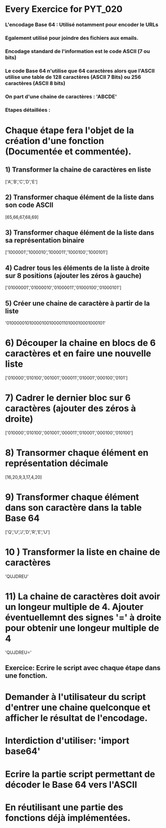 # Every Exercice for PYT_020

### L'encodage Base 64 : Utilisé notamment pour encoder le URLs

### Egalement utilisé pour joindre des fichiers aux emails.

### Encodage standard de l'information est le code ASCII (7 ou bits)

### Le code Base 64 n'utilise que 64 caractères alors que l'ASCII utilise une table de 128 caractères (ASCII 7 Bits) ou 256 caractères (ASCII 8 bits)

### On part d'une chaine de caractères : 'ABCDE'

### Etapes détaillées :

# Chaque étape fera l'objet de la création d'une fonction (Documentée et commentée).

## 1) Transformer la chaine de caractères en liste
['A','B','C','D','E']

## 2) Transformer chaque élément de la liste dans son code ASCII
[65,66,67,68,69]

## 3) Transformer chaque élément de la liste dans sa représentation binaire
['1000001','1000010','1000011','1000100','1000101']

## 4) Cadrer tous les éléments de la liste à droite sur 8 positions (ajouter les zéros à gauche)
['01000001','01000010','01000011','01000100','01000101']

## 5) Créer une chaine de caractère à partir de la liste
'0100000101000010010000110100010001000101'

# 6) Découper la chaine en blocs de 6 caractères et en faire une nouvelle liste
['010000','010100','001001','000011','010001','000100','0101']

# 7) Cadrer le dernier bloc sur 6 caractères (ajouter des zéros à droite)
['010000','010100','001001','000011','010001','000100','010100']

# 8) Transormer chaque élément en représentation décimale
[16,20,9,3,17,4,20]

# 9) Transformer chaque élément dans son caractère dans la table Base 64
['Q','U','J','D','R','E','U']

# 10 ) Transformer la liste en chaine de caractères
'QUJDREU'

# 11) La chaine de caractères doit avoir un longeur multiple de 4. Ajouter éventuellemnt des signes '=' à droite pour obtenir une longeur multiple de 4
'QUJDREU='

## Exercice: Ecrire le script avec chaque étape dans une fonction.
# Demander à l'utilisateur du script d'entrer une chaine quelconque et afficher le résultat de l'encodage.

# Interdiction d'utiliser: 'import base64'

# Ecrire la partie script permettant de décoder le Base 64 vers l'ASCII
# En réutilisant une partie des fonctions déjà implémentées.
